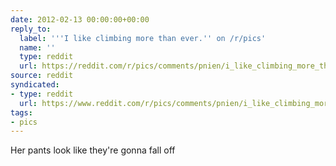 ```yaml
---
date: 2012-02-13 00:00:00+00:00
reply_to:
  label: '''I like climbing more than ever.'' on /r/pics'
  name: ''
  type: reddit
  url: https://reddit.com/r/pics/comments/pnien/i_like_climbing_more_than_ever/
source: reddit
syndicated:
- type: reddit
  url: https://www.reddit.com/r/pics/comments/pnien/i_like_climbing_more_than_ever/c3qrizs/
tags:
- pics
---
```


Her pants look like they're gonna fall off